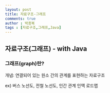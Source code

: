 ```yaml
---
layout: post
title: 자료구조-그래프
comments: true
author : 박종복
tags : [자료구조,그래프,Java]
---
```


## 자료구조(그래프) - with Java

### 그래프(graph)란?
개념: 연결되어 있는 원소 간의 관계를 표현하는 자료구조

ex) 버스 노선도, 전철 노선도, 인간 관계 인맥 로드맵

